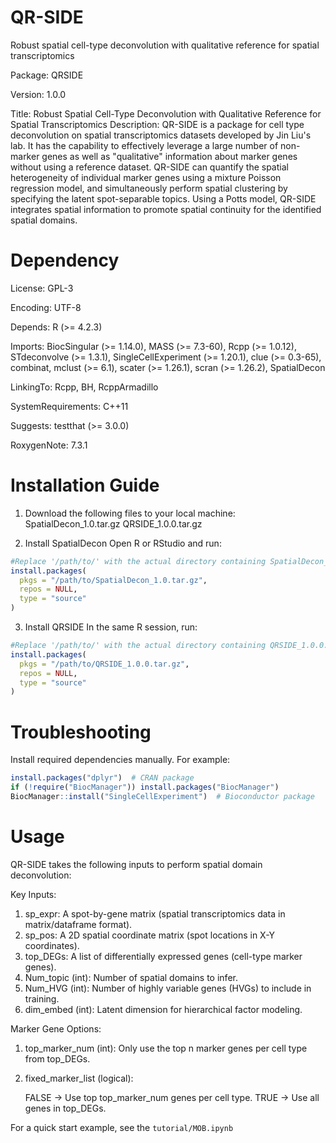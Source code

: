 # QR-SIDE
Robust spatial cell-type deconvolution with qualitative reference for spatial transcriptomics

Package: QRSIDE

Version: 1.0.0

Title: Robust Spatial Cell-Type Deconvolution with Qualitative Reference for Spatial Transcriptomics
Description: QR-SIDE is a package for cell type deconvolution on spatial transcriptomics datasets developed by Jin Liu's lab. It has the capability to effectively leverage a large number of non-marker genes as well as "qualitative" information about marker genes without using a reference dataset. QR-SIDE can quantify the spatial heterogeneity of individual marker genes using a mixture Poisson regression model, and simultaneously perform spatial clustering by specifying the latent spot-separable topics. Using a Potts model, QR-SIDE integrates spatial information to promote spatial continuity for the identified spatial domains.

# Dependency
License: GPL-3 

Encoding: UTF-8

Depends: 
    R (>= 4.2.3)
    
Imports:
    BiocSingular (>= 1.14.0),
    MASS (>= 7.3-60),
    Rcpp (>= 1.0.12),
    STdeconvolve (>= 1.3.1),
    SingleCellExperiment (>= 1.20.1),
    clue (>= 0.3-65),
    combinat,
    mclust (>= 6.1),
    scater (>= 1.26.1),
    scran (>= 1.26.2),
    SpatialDecon
    
LinkingTo: 
    Rcpp,
    BH,
    RcppArmadillo
    
SystemRequirements: C++11

Suggests: 
    testthat (>= 3.0.0)
    
RoxygenNote: 7.3.1

# Installation Guide
1. Download the following files to your local machine:
    SpatialDecon_1.0.tar.gz
    QRSIDE_1.0.0.tar.gz
   
2. Install SpatialDecon
    Open ​​R​​ or ​​RStudio​​ and run:
```r
#Replace '/path/to/' with the actual directory containing SpatialDecon_1.0.tar.gz
install.packages(
  pkgs = "/path/to/SpatialDecon_1.0.tar.gz",
  repos = NULL,
  type = "source"
)
```
3. Install QRSIDE
In the same R session, run:
```r
#Replace '/path/to/' with the actual directory containing QRSIDE_1.0.0.tar.gz
install.packages(
  pkgs = "/path/to/QRSIDE_1.0.0.tar.gz",
  repos = NULL,
  type = "source"
)
```

# Troubleshooting
Install required dependencies manually. For example:
```r
install.packages("dplyr")  # CRAN package
if (!require("BiocManager")) install.packages("BiocManager")
BiocManager::install("SingleCellExperiment")  # Bioconductor package
```

# Usage
QR-SIDE​​ takes the following inputs to perform spatial domain deconvolution:

Key Inputs:

1. sp_expr​​: A ​​spot-by-gene matrix​​ (spatial transcriptomics data in matrix/dataframe format).
2. sp_pos​​: A ​​2D spatial coordinate matrix​​ (spot locations in X-Y coordinates).
3. top_DEGs​​: A ​​list of differentially expressed genes​​ (cell-type marker genes).
4. Num_topic​​ (int): Number of spatial domains to infer.
5. Num_HVG​​ (int): Number of highly variable genes (HVGs) to include in training.
6. dim_embed​​ (int): Latent dimension for hierarchical factor modeling.

Marker Gene Options: 

1. top_marker_num​​ (int): Only use the ​​top n marker genes​​ per cell type from top_DEGs.
2. fixed_marker_list​​ (logical):

    FALSE → Use top top_marker_num genes per cell type.
    TRUE → Use all genes in top_DEGs.

For a quick start example, see the `tutorial/MOB.ipynb`

